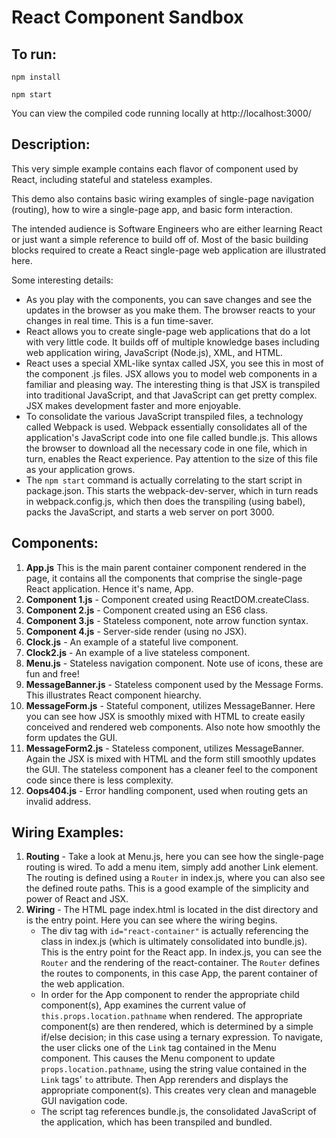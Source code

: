 # React Component Sandbox

## To run:
`npm install`

`npm start`

You can view the compiled code running locally at http://localhost:3000/

## Description:
This very simple example contains each flavor of component used by React, including stateful and stateless examples. 

This demo also contains basic wiring examples of single-page navigation (routing), how to wire a single-page app, and basic form interaction.

The intended audience is Software Engineers who are either learning React or just want a simple reference to build off of. Most of the basic building blocks required to create a React single-page web application are illustrated here.

Some interesting details:
* As you play with the components, you can save changes and see the updates in the browser as you make them. The browser reacts to your changes in real time. This is a fun time-saver.
* React allows you to create single-page web applications that do a lot with very little code. It builds off of multiple knowledge bases including web application wiring, JavaScript (Node.js), XML, and HTML.
* React uses a special XML-like syntax called JSX, you see this in most of the component .js files. JSX allows you to model web components in a familiar and pleasing way. The interesting thing is that JSX is transpiled into traditional JavaScript, and that JavaScript can get pretty complex. JSX makes development faster and more enjoyable.
* To consolidate the various JavaScript transpiled files, a technology called Webpack is used. Webpack essentially consolidates all of the application's JavaScript code into one file called bundle.js. This allows the browser to download all the necessary code in one file, which in turn, enables the React experience. Pay attention to the size of this file as your application grows.
* The `npm start` command is actually correlating to the start script in package.json. This starts the webpack-dev-server, which in turn reads in webpack.config.js, which then does the transpiling (using babel), packs the JavaScript, and starts a web server on port 3000. 

## Components:
1. **App.js** This is the main parent container component rendered in the page, it contains all the components that comprise the single-page React application. Hence it's name, App.
2. **Component 1.js** - Component created using ReactDOM.createClass.
3. **Component 2.js** - Component created using an ES6 class.
4. **Component 3.js** - Stateless component, note arrow function syntax.
5. **Component 4.js** - Server-side render (using no JSX).
6. **Clock.js** - An example of a stateful live component.
7. **Clock2.js** - An example of a live stateless component.
8. **Menu.js** - Stateless navigation component. Note use of icons, these are fun and free!
9. **MessageBanner.js** - Stateless component used by the Message Forms. This illustrates React component hiearchy.
10. **MessageForm.js** - Stateful component, utilizes MessageBanner. Here you can see how JSX is smoothly mixed with HTML to create easily conceived and rendered web components. Also note how smoothly the form updates the GUI.
11. **MessageForm2.js** - Stateless component, utilizes MessageBanner. Again the JSX is mixed with HTML and the form still smoothly updates the GUI. The stateless component has a cleaner feel to the component code since there is less complexity.
12. **Oops404.js** - Error handling component, used when routing gets an invalid address.
## Wiring Examples:
1. **Routing** - Take a look at Menu.js, here you can see how the single-page routing is wired. To add a menu item, simply add another Link element. The routing is defined using a `Router` in index.js, where you can also see the defined route paths. This is a good example of the simplicity and power of React and JSX.
2. **Wiring** - The HTML page index.html is located in the dist directory and is the entry point. Here you can see where the wiring begins. 
	* The div tag with `id="react-container"` is actually referencing the class in index.js (which is ultimately consolidated into bundle.js). This is the entry point for the React app. In index.js, you can see the `Router` and the rendering of the react-container. The `Router` defines the routes to components, in this case App, the parent container of the web application. 
	* In order for the App component to render the appropriate child component(s), App examines the current value of `this.props.location.pathname` when rendered. The appropriate component(s) are then rendered, which is determined by a simple if/else decision; in this case using a ternary expression. To navigate, the user clicks one of the `Link` tag contained in the Menu component. This causes the Menu component to update `props.location.pathname`, using the string value contained in the `Link` tags' `to` attribute. Then App rerenders and displays the appropriate component(s). This creates very clean and manageble GUI navigation code.
	* The script tag references bundle.js, the consolidated JavaScript of the application, which has been transpiled and bundled.